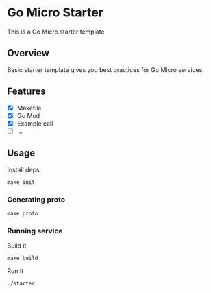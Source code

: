 # Go Micro Starter

This is a Go Micro starter template

## Overview

Basic starter template gives you best practices for Go Micro services. 

## Features

- [x] Makefile
- [x] Go Mod
- [x] Example call
- [ ] ...

## Usage

Install deps

```
make init
```

### Generating proto

```
make proto
```


### Running service

Build it

```
make build
```

Run it

```
./starter
```
